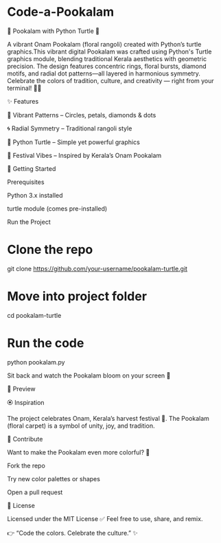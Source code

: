 # Code-a-Pookalam

🌸 Pookalam with Python Turtle 🐢


A vibrant Onam Pookalam (floral rangoli) created with Python’s turtle graphics.This vibrant digital Pookalam was crafted using Python's Turtle graphics module, blending traditional Kerala aesthetics with geometric precision. The design features concentric rings, floral bursts, diamond motifs, and radial dot patterns—all layered in harmonious symmetry.
Celebrate the colors of tradition, culture, and creativity — right from your terminal! 🎨✨

✨ Features

🎨 Vibrant Patterns – Circles, petals, diamonds & dots


🌀 Radial Symmetry – Traditional rangoli style


🐢 Python Turtle – Simple yet powerful graphics


🌼 Festival Vibes – Inspired by Kerala’s Onam Pookalam


🚀 Getting Started

Prerequisites

Python 3.x installed

turtle module (comes pre-installed)


Run the Project

# Clone the repo
git clone https://github.com/your-username/pookalam-turtle.git

# Move into project folder
cd pookalam-turtle

# Run the code
python pookalam.py

Sit back and watch the Pookalam bloom on your screen 🌺


📸 Preview



🏵️ Inspiration

The project celebrates Onam, Kerala’s harvest festival 🌾.
The Pookalam (floral carpet) is a symbol of unity, joy, and tradition.


🤝 Contribute

Want to make the Pookalam even more colorful? 🌈

Fork the repo

Try new color palettes or shapes

Open a pull request


📜 License

Licensed under the MIT License ✅
Feel free to use, share, and remix.


👉 “Code the colors. Celebrate the culture.” ✨



